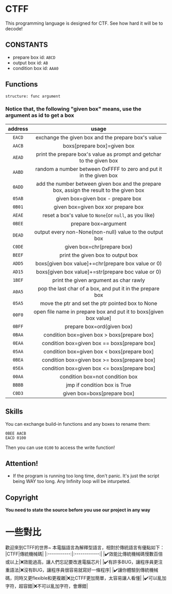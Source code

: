 # CTFF
This programming language is designed for CTF.
See how hard it will be to decode!

## CONSTANTS
- prepare box id: `ABCD`
- output box id: `AB`
- condition box id: `AAA0`

## Functions
`structure: func argument`
### Notice that, the following "given box" means, use the argument as id to get a box
|  address   |    usage     |
|:-----------:|:------------:|
|`EACD`|exchange the given box and the prepare box's value|
|`AACB`|boxs[prepare box]=given box|
|`AEAD`|print the prepare box's value as prompt and getchar to the given box|
|`AABD`|random a number between 0xFFFF to zero and put it in the given box|
|`0ADD`|add the number between given box and the prepare box, assign the result to the given box|
|`05AB`|given box=given box - prepare box|
|`0B01`|given box=given box xor prepare box|
|`AEAE`|reset a box's value to `None`(or `null`, as you like)|
|`0BEE`|prepare box=argument|
|`DEAD`|output every non-None(non-null) value to the output box|
|`C0DE`|given box=chr(prepare box)|
|`BEEF`|print the given box to output box|
|`ADD5`|boxs[given box value]+=chr(prepare box value or 0)|
|`AD15`|boxs[given box value]+=str(prepare boc value or 0)|
|`1BEF`|print the given argument as char rawly|
|`A0A5`|pop the last char of a box, and put it in the prepare box|
|`05A5`|move the ptr and set the ptr pointed box to None|
|`00F0`|open file name in prepare box and put it to boxs[given box value]|
|`0BFF`|prepare box=ord(given box)|
|`0BAA`|condition box=given box > boxs[prepare box]|
|`0EAA`|condition box=given box == boxs[prepare box]|
|`05AA`|condition box=given box < boxs[prepare box]|
|`0BEA`|condition box=given box >= boxs[prepare box]|
|`05EA`|condition box=given box <= boxs[prepare box]|
|`00AA`|condition box=not condition box|
|`BBBB`|jmp if condition box is True|
|`C0D3`|given box=boxs[prepare box]|

## Skills
You can exchange build-in functions and any boxes to rename them:
```ctff
0BEE AACB
EACD 0100
```
Then you can use `0100` to access the write function!

## Attention!
- If the program is running too long time, don't panic. It's just the script being WAY too long. Any Infinity loop will be inturpeted.

## Copyright
**You need to state the source before you use our project in any way**

# 一些對比

歡迎來到CTFF的世界~
本電腦語言為解釋型語言，相對於傳統語言有優點如下：
|CTFF|傳統機械碼|
|:-----------:|:------------:|
|✔️效能比傳統機械碼慢數百倍或以上|❌效能過高，讓人們忘記要改進電腦芯片|
|✔️有許多BUG，讓程序員更注重語法|❌沒有BUG，讓程序員很容易就寫好一條程序|
|✔️讓你體驗到傳統機械碼，同時又更flexible和更複雜|❌比CTFF更加簡單，太容易讓人看懂|
|✔️可以亂加字符，超容錯|❌不可以亂加字符，會爆錯|